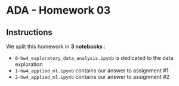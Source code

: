 # ADA - Homework 03

## Instructions

We split this homework in **3 notebooks** :
* `0-hw4_exploratory_data_analysis.ipynb` is dedicated to the data exploration
* `1-hw4_applied_ml.ipynb` contains our answer to assignment #1
* `2-hw4_applied_ml.ipynb` contains our answer to assignment #2

